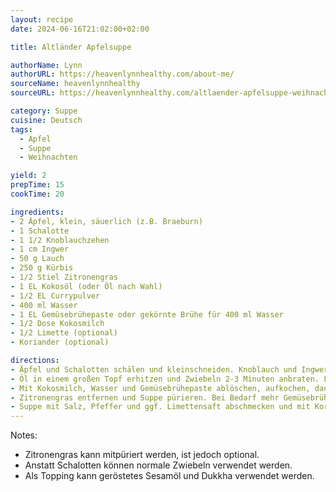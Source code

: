 ```yaml
---
layout: recipe
date: 2024-06-16T21:02:00+02:00

title: Altländer Apfelsuppe

authorName: Lynn
authorURL: https://heavenlynnhealthy.com/about-me/
sourceName: heavenlynnhealthy
sourceURL: https://heavenlynnhealthy.com/altlaender-apfelsuppe-weihnachtsmenue/

category: Suppe
cuisine: Deutsch
tags:
  - Apfel
  - Suppe
  - Weihnachten

yield: 2
prepTime: 15
cookTime: 20

ingredients:
- 2 Äpfel, klein, säuerlich (z.B. Braeburn)
- 1 Schalotte
- 1 1/2 Knoblauchzehen
- 1 cm Ingwer
- 50 g Lauch
- 250 g Kürbis
- 1/2 Stiel Zitronengras
- 1 EL Kokosöl (oder Öl nach Wahl)
- 1/2 EL Currypulver
- 400 ml Wasser
- 1 EL Gemüsebrühepaste oder gekörnte Brühe für 400 ml Wasser
- 1/2 Dose Kokosmilch
- 1/2 Limette (optional)
- Koriander (optional)

directions:
- Äpfel und Schalotten schälen und kleinschneiden. Knoblauch und Ingwer fein hacken oder reiben. Lauch in Ringe schneiden. Kürbis würfeln. Zitronengras zerdrücken und in grobe Stücke schneiden.
- Öl in einem großen Topf erhitzen und Zwiebeln 2-3 Minuten anbraten. Lauch, Äpfel, Kürbis, Knoblauch und Ingwer dazugeben und leicht anschwitzen. Currypulver und Zitronengras dazugeben und eine weitere Minute mit anbraten. Ggf. etwas Kokosmilch dazugeben, damit nichts ansetzt.
- Mit Kokosmilch, Wasser und Gemüsebrühepaste ablöschen, aufkochen, dann Hitze reduzieren und 20 Minuten köcheln lassen.
- Zitronengras entfernen und Suppe pürieren. Bei Bedarf mehr Gemüsebrühe dazugeben.
- Suppe mit Salz, Pfeffer und ggf. Limettensaft abschmecken und mit Koriander dekorieren.
---
```


Notes:

- Zitronengras kann mitpüriert werden, ist jedoch optional.
- Anstatt Schalotten können normale Zwiebeln verwendet werden.
- Als Topping kann geröstetes Sesamöl und Dukkha verwendet werden.
